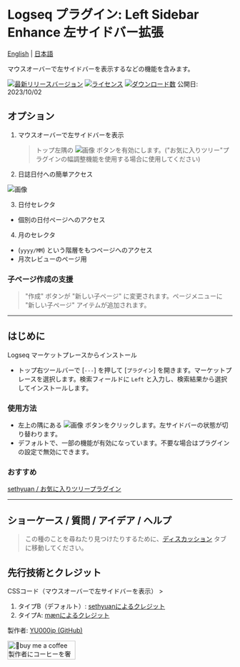 # Logseq プラグイン: Left Sidebar Enhance 左サイドバー拡張

[English](https://github.com/YU000jp/logseq-plugin-left-sidebar-enhance) | [日本語](https://github.com/YU000jp/logseq-plugin-left-sidebar-enhance/blob/main/readme.ja.md)

マウスオーバーで左サイドバーを表示するなどの機能を含みます。

[![最新リリースバージョン](https://img.shields.io/github/v/release/YU000jp/logseq-plugin-left-sidebar-enhance)](https://github.com/YU000jp/logseq-plugin-left-sidebar-enhance/releases)
[![ライセンス](https://img.shields.io/github/license/YU000jp/logseq-plugin-left-sidebar-enhance?color=blue)](https://github.com/YU000jp/logseq-plugin-left-sidebar-enhance/LICENSE)
[![ダウンロード数](https://img.shields.io/github/downloads/YU000jp/logseq-plugin-left-sidebar-enhance/total.svg)](https://github.com/YU000jp/logseq-plugin-left-sidebar-enhance/releases)
公開日: 2023/10/02

## オプション

1. マウスオーバーで左サイドバーを表示
   > トップ左隅の ![画像](https://github.com/YU000jp/logseq-plugin-left-sidebar-enhance/assets/111847207/8e3efccf-27e9-4332-b431-9765a69463a9) ボタンを有効にします。("お気に入りツリー"プラグインの幅調整機能を使用する場合に使用してください)

2. 日誌日付への簡単アクセス

![画像](https://github.com/YU000jp/logseq-plugin-left-sidebar-enhance/assets/111847207/ec42967a-4c66-4d02-9765-782772dbb18e)

3. 日付セレクタ

- 個別の日付ページへのアクセス

4. 月のセレクタ

-  (`yyyy/MM`) という階層をもつページへのアクセス
- 月次レビューのページ用

### 子ページ作成の支援

> "作成" ボタンが "新しい子ページ" に変更されます。ページメニューに "新しい子ページ" アイテムが追加されます。

---

## はじめに

Logseq マーケットプレースからインストール

- トップ右ツールバーで [`---`] を押して [`プラグイン`] を開きます。マーケットプレースを選択します。検索フィールドに `Left` と入力し、検索結果から選択してインストールします。

### 使用方法

- 左上の隅にある ![画像](https://github.com/YU000jp/logseq-plugin-left-sidebar-enhance/assets/111847207/8e3efccf-27e9-4332-b431-9765a69463a9) ボタンをクリックします。左サイドバーの状態が切り替わります。
- デフォルトで、一部の機能が有効になっています。不要な場合はプラグインの設定で無効にできます。

### おすすめ

[sethyuan / お気に入りツリープラグイン](https://github.com/sethyuan/logseq-plugin-favorite-tree)

---

## ショーケース / 質問 / アイデア / ヘルプ

> この種のことを尋ねたり見つけたりするために、[ディスカッション](https://github.com/YU000jp/logseq-plugin-left-sidebar-enhance/discussions) タブに移動してください。

## 先行技術とクレジット

CSSコード（マウスオーバーで左サイドバーを表示） >
   1. タイプB（デフォルト）: [sethyuanによるクレジット](https://github.com/YU000jp/logseq-plugin-left-sidebar-enhance/issues/1#issue-1910716211)
   2. タイプA: [mænによるクレジット](https://discord.com/channels/725182569297215569/775936939638652948/1155251493486727338)

製作者: [YU000jp (GitHub)](https://github.com/YU000jp)

<a href="https://www.buymeacoffee.com/yu000japan" target="_blank"><img src="https://cdn.buymeacoffee.com/buttons/v2/default-violet.png" alt="🍌buy me a coffee 製作者にコーヒーを奢ってください!" style="height: 42px;width: 152px" ></a>
